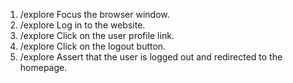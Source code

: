 1. /explore Focus the browser window.
2. /explore Log in to the website.
3. /explore Click on the user profile link.
4. /explore Click on the logout button.
5. /explore Assert that the user is logged out and redirected to the homepage.